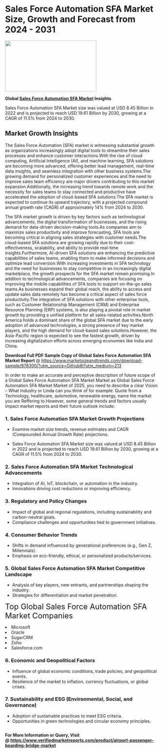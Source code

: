 <H1>Sales Force Automation SFA Market Size, Growth and Forecast from 2024 - 2031</H1><img class="aligncenter size-medium wp-image-584254" src="https://thirdeyenews.in/wp-content/uploads/2024/09/Global-Market-Research-300x168.jpeg" alt="" width="300" height="168" /><p><strong>Global&nbsp;<a href="https://www.marketsizeandtrends.com/download-sample/878300/?utm_source=Github8j?utm_medium=213">Sales Force Automation SFA Market</a> Insights</strong></p><p>Sales Force Automation SFA Market size was valued at USD 8.45 Billion in 2022 and is projected to reach USD 19.61 Billion by 2030, growing at a CAGR of 11.5% from 2024 to 2030.</p><p><h2>Market Growth Insights</h2> <p>The Sales Force Automation (SFA) market is witnessing substantial growth as organizations increasingly adopt digital tools to streamline their sales processes and enhance customer interactions.With the rise of cloud computing, Artificial Intelligence (AI), and machine learning, SFA solutions are becoming more advanced, offering better lead management, real-time data insights, and seamless integration with other business systems.The growing demand for personalized customer experiences and the need to improve sales team efficiency are major drivers contributing to this market expansion.Additionally, the increasing trend towards remote work and the necessity for sales teams to stay connected and productive have accelerated the adoption of cloud-based SFA solutions.The SFA market is expected to continue its upward trajectory, with a projected compound annual growth rate (CAGR) of approximately 14% from 2024 to 2030.</p> <p>The SFA market growth is driven by key factors such as technological advancements, the digital transformation of businesses, and the rising demand for data-driven decision-making tools.As companies aim to maximize sales productivity and improve forecasting, SFA tools are becoming critical in aligning sales strategies with customer needs.The cloud-based SFA solutions are growing rapidly due to their cost-effectiveness, scalability, and ability to provide real-time insights.Furthermore, AI-driven SFA solutions are enhancing the predictive capabilities of sales teams, enabling them to make informed decisions and optimize lead conversion.With increasing investments in SFA technology and the need for businesses to stay competitive in an increasingly digital marketplace, the growth prospects for the SFA market remain promising.In addition to technological advancements, companies are focusing on improving the mobile capabilities of SFA tools to support on-the-go sales teams.As businesses expand their global reach, the ability to access and update sales data remotely has become a critical aspect of sales force productivity.The integration of SFA solutions with other enterprise tools, such as Customer Relationship Management (CRM) and Enterprise Resource Planning (ERP) systems, is also playing a pivotal role in market growth by providing a unified platform for all sales-related activities.North America holds a dominant share of the global SFA market due to the early adoption of advanced technologies, a strong presence of key market players, and the high demand for cloud-based sales solutions.However, the Asia-Pacific region is expected to see the fastest growth, driven by increasing digitalization efforts across emerging economies like India and China.<p><span class=""><strong>Download Full PDF Sample Copy of Global Sales Force Automation SFA Market Report</strong> @ <a href="https://www.marketsizeandtrends.com/download-sample/878300/?utm_source=Github8j?utm_medium=213" target="_blank">https://www.marketsizeandtrends.com/download-sample/878300/?utm_source=Github8j?utm_medium=213</a></span></p><p>In order to make an accurate and perceptive description of future scope of a Global&nbsp;Sales Force Automation SFA Market Market as Global&nbsp;Sales Force Automation SFA Market Market of 2025, you need to describe a clear Vision &ndash; What Industry or Linda can you think of for example: Quote from a Technology, healthcare, automotive, renewable energy, name the market you are Reffering to.However, some general trends and factors usually impact market reports and their future outlook include:</p><h3>1.&nbsp;<strong>Sales Force Automation SFA Market Growth Projections</strong></h3><ul><li>Examine market size trends, revenue estimates and CAGR (Compounded Annual Growth Rate) projections.</li><li><p>Sales Force Automation SFA Market size was valued at USD 8.45 Billion in 2022 and is projected to reach USD 19.61 Billion by 2030, growing at a CAGR of 11.5% from 2024 to 2030.</p></li></ul><h3>2.&nbsp;<strong>Sales Force Automation SFA Market Technological Advancements</strong></h3><ul><li>Integration of AI, IoT, blockchain, or automation in the industry.</li><li>Innovations driving cost reductions or improving efficiency.</li></ul><h3>3.&nbsp;<strong>Regulatory and Policy Changes</strong></h3><ul><li>Impact of global and regional regulations, including sustainability and carbon-neutral goals.</li><li>Compliance challenges and opportunities tied to government initiatives.</li></ul><h3>4.&nbsp;<strong>Consumer Behavior Trends</strong></h3><ul><li>Shifts in demand influenced by generational preferences (e.g., Gen Z, Millennials).</li><li>Emphasis on eco-friendly, ethical, or personalized products/services.</li></ul><h3>5.&nbsp;<strong>Global Sales Force Automation SFA Market Competitive Landscape</strong></h3><ul><li>Analysis of key players, new entrants, and partnerships shaping the industry.</li><li>Strategies for differentiation and market penetration.</li></ul><p data-pm-slice="1 1 []"><span style="color: inherit; font-family: inherit; font-size: 25px;">Top Global Sales Force Automation SFA Market Companies</span></p><div class="" data-test-id=""><p><li>Microsoft</li><li> Oracle</li><li> SugarCRM</li><li> Zoho</li><li> Salesforce.com</li></p></div><h3>6.&nbsp;<strong>Economic and Geopolitical Factors</strong></h3><ul><li>Influence of global economic conditions, trade policies, and geopolitical events.</li><li>Resilience of the market to inflation, currency fluctuations, or global crises.</li></ul><h3>7.&nbsp;<strong>Sustainability and ESG (Environmental, Social, and Governance)</strong></h3><ul><li>Adoption of sustainable practices to meet ESG criteria.</li><li>Opportunities in green technologies and circular economy principles.</li></ul><h2><strong style="font-size: 14px;">For More Information or Query, Visit @&nbsp;</strong><a style="background-color: #ffffff; font-size: 14px;" href="https://www.marketsizeandtrends.com/report/sales-force-automation-sfa-market/" target="_blank">https://www.verifiedmarketreports.com/product/airport-passenger-boarding-bridge-market</a></h2>